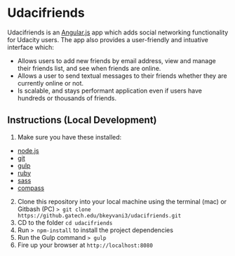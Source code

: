 # Udacifriends

Udacifriends is an [Angular.js](https://angularjs.org/) app which adds social
networking functionality for Udacity users. The app also provides a
user-friendly and intuative interface which:

- Allows users to add new friends by email address, view and manage their
  friends list, and see when friends are online.
- Allows a user to send textual messages to their friends whether they are
  currently online or not.
- Is scalable, and stays performant application even if users have hundreds or
  thousands of friends.

## Instructions (Local Development)
1. Make sure you have these installed:
  - [node.js](http://nodejs.org/)
  - [git](http://git-scm.com/)
  - [gulp](http://gulpjs.com/)
  - [ruby](https://www.ruby-lang.org/)
  - [sass](http://sass-lang.com/)
  - [compass](http://compass-style.org/)
2. Clone this repository into your local machine using the terminal (mac) or
Gitbash (PC) `> git clone https://github.gatech.edu/bkeyvani3/udacifriends.git`
3. CD to the folder `cd udacifriends`
4. Run `> npm-install` to install the project dependencies
5. Run the Gulp command `> gulp`
6. Fire up your browser at `http://localhost:8080`
